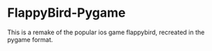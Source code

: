 # FlappyBird-Pygame
This is a remake of the popular ios game flappybird, recreated in the pygame format. 
